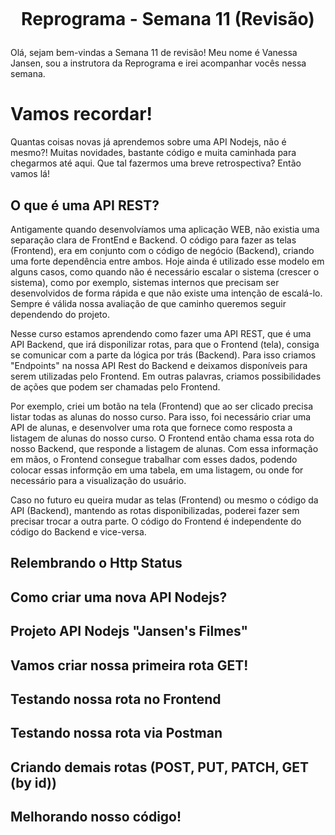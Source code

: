 <h1 align="center">
    <br>
    <p align="center">Reprograma - Semana 11 (Revisão)<p>
</h1>

Olá, sejam bem-vindas a Semana 11 de revisão! Meu nome é Vanessa Jansen, sou a instrutora da Reprograma e irei acompanhar vocês nessa semana.

# Vamos recordar!

Quantas coisas novas já aprendemos sobre uma API Nodejs, não é mesmo?! Muitas novidades, bastante código e muita caminhada para chegarmos até aqui. Que tal fazermos uma breve retrospectiva? Então vamos lá!


## O que é uma API REST?

Antigamente quando desenvolvíamos uma aplicação WEB, não existia uma separação clara de FrontEnd e Backend. O código para fazer as telas (Frontend), era em conjunto com o código de negócio (Backend), criando uma forte dependência entre ambos. Hoje ainda é utilizado esse modelo em alguns casos, como quando não é necessário escalar o sistema (crescer o sistema), como por exemplo, sistemas internos que precisam ser desenvolvidos de forma rápida e que não existe uma intenção de escalá-lo. Sempre é válida nossa avaliação de que caminho queremos seguir dependendo do projeto.

Nesse curso estamos aprendendo como fazer uma API REST, que é uma API Backend, que irá disponilizar rotas, para que o Frontend (tela), consiga se comunicar com a parte da lógica por trás (Backend). Para isso criamos "Endpoints" na nossa API Rest do Backend e deixamos disponíveis para serem utilizadas pelo Frontend. Em outras palavras, criamos possibilidades de ações que podem ser chamadas pelo Frontend. 

Por exemplo, criei um botão na tela (Frontend) que ao ser clicado precisa listar todas as alunas do nosso curso. Para isso, foi necessário criar uma API de alunas, e desenvolver uma rota que fornece como resposta a listagem de alunas do nosso curso. O Frontend então chama essa rota do nosso Backend, que responde a listagem de alunas. Com essa informação em mãos, o Frontend consegue trabalhar com esses dados, podendo colocar essas informção em uma tabela, em uma listagem, ou onde for necessário para a visualização do usuário.

Caso no futuro eu queira mudar as telas (Frontend) ou mesmo o código da API (Backend), mantendo as rotas disponibilizadas, poderei fazer sem precisar trocar a outra parte. O código do Frontend é independente do código do Backend e vice-versa.


## Relembrando o Http Status

## Como criar uma nova API Nodejs?

## Projeto API Nodejs "Jansen's Filmes"

## Vamos criar nossa primeira rota GET!

## Testando nossa rota no Frontend

## Testando nossa rota via Postman

## Criando demais rotas (POST, PUT, PATCH, GET (by id))

## Melhorando nosso código!
